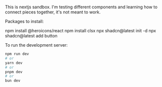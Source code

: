 This is nextjs sandbox. I'm testing different components and learning how to connect pieces together, it's not meant to work.


Packages to install:

npm install @heroicons/react
npm install clsx
npx shadcn@latest init -d
npx shadcn@latest add button


To run the development server:

```bash
npm run dev
# or
yarn dev
# or
pnpm dev
# or
bun dev
```